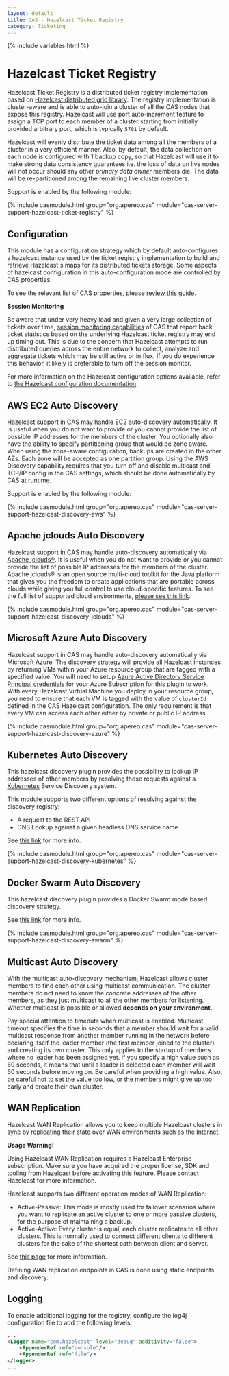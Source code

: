 ```yaml
---
layout: default
title: CAS - Hazelcast Ticket Registry
category: Ticketing
---
```


{% include variables.html %}

# Hazelcast Ticket Registry

Hazelcast Ticket Registry is a distributed ticket registry implementation
based on [Hazelcast distributed grid library](http://hazelcast.org/). The registry implementation is
cluster-aware and is able to auto-join a cluster of all the CAS nodes that expose this registry.
Hazelcast will use port auto-increment feature to assign a TCP port to each member of a cluster starting
from initially provided arbitrary port, which is typically `5701` by default.

Hazelcast will evenly distribute the ticket data among all the members of a cluster in a very
efficient manner. Also, by default, the data collection on each node is configured with 1 backup copy,
so that Hazelcast will use it to make strong data consistency guarantees i.e. the loss of data on
live nodes will not occur should any other *primary data owner* members die. The data will be
re-partitioned among the remaining live cluster members.

Support is enabled by the following module:

{% include casmodule.html group="org.apereo.cas" module="cas-server-support-hazelcast-ticket-registry" %}

## Configuration

This module has a configuration strategy which by default auto-configures a hazelcast instance used by the ticket registry implementation to build and retrieve Hazelcast's maps for its distributed tickets storage. Some aspects of hazelcast configuration in this auto-configuration mode are controlled by CAS properties.

To see the relevant list of CAS properties, please [review this guide](../configuration/Configuration-Properties.html#hazelcast-ticket-registry).

<div class="alert alert-warning"><strong>Session Monitoring</strong><p>Be aware that under very heavy load and given a very large collection of tickets over time, <a href="../monitoring/Configuring-Monitoring.html">session monitoring capabilities</a> of CAS that report back ticket statistics based on the underlying Hazelcast ticket registry may end up timing out. This is due to the concern that Hazelcast attempts to run distributed queries across the entire network to collect, analyze and aggregate tickets which may be still active or in flux. If you do experience this behavior, it likely is preferable to turn off the session monitor.
</p></div>

For more information on the Hazelcast configuration options available,
refer to [the Hazelcast configuration documentation](http://docs.hazelcast.org/docs/3.9.1/manual/html-single/index.html#hazelcast-configuration)

## AWS EC2 Auto Discovery

Hazelcast support in CAS may handle EC2 auto-discovery automatically. It is useful when you do not want to provide or you cannot provide the list of possible IP addresses for the members of the cluster. You optionally also have the ability to specify partitioning group that would be zone aware. When using the zone-aware configuration, backups are created in the other AZs. Each zone will be accepted as one partition group. Using the AWS Discovery capability requires that you turn off and disable multicast and TCP/IP config in the CAS settings, which should be done automatically by CAS at runtime.

Support is enabled by the following module:

{% include casmodule.html group="org.apereo.cas" module="cas-server-support-hazelcast-discovery-aws" %}

## Apache jclouds Auto Discovery

Hazelcast support in CAS may handle auto-discovery automatically via [Apache jclouds®](https://jclouds.apache.org/). It is useful when you do not want to provide or you cannot provide the list of possible IP addresses for the members of the cluster. Apache jclouds® is an open source multi-cloud toolkit for the Java platform that gives you the freedom to create applications that are portable across clouds while giving you full control to use cloud-specific features. To see the full list of supported cloud environments, [please see this link](https://jclouds.apache.org/reference/providers/#compute).

{% include casmodule.html group="org.apereo.cas" module="cas-server-support-hazelcast-discovery-jclouds" %}

## Microsoft Azure Auto Discovery

Hazelcast support in CAS may handle auto-discovery automatically via Microsoft Azure. The discovery strategy will provide all Hazelcast instances by returning VMs within your Azure resource group that are tagged with a specified value. You will need to setup [Azure Active Directory Service Principal credentials](https://azure.microsoft.com/en-us/documentation/articles/resource-group-create-service-principal-portal/) for your Azure Subscription for this plugin to work. With every Hazelcast Virtual Machine you deploy in your resource group, you need to ensure that each VM is tagged with the value of `clusterId` defined in the CAS Hazelcast configuration. The only requirement is that every VM can access each other either by private or public IP address.

{% include casmodule.html group="org.apereo.cas" module="cas-server-support-hazelcast-discovery-azure" %}

## Kubernetes Auto Discovery

This hazelcast discovery plugin provides the possibility to lookup IP addresses of other members by resolving 
those requests against a [Kubernetes](http://kubernetes.io/) Service Discovery system. 

This module supports two different options of resolving against the discovery registry:

- A request to the REST API
- DNS Lookup against a given headless DNS service name

See [this link](https://github.com/hazelcast/hazelcast-kubernetes) for more info.

{% include casmodule.html group="org.apereo.cas" module="cas-server-support-hazelcast-discovery-kubernetes" %}

## Docker Swarm Auto Discovery

This hazelcast discovery plugin provides a Docker Swarm mode based discovery strategy. 

See [this link](https://github.com/bitsofinfo/hazelcast-docker-swarm-discovery-spi/) for more info.

{% include casmodule.html group="org.apereo.cas" module="cas-server-support-hazelcast-discovery-swarm" %}

## Multicast Auto Discovery

With the multicast auto-discovery mechanism, Hazelcast allows cluster members to find each other using multicast communication. The cluster members do not need to know the concrete addresses of the other members, as they just multicast to all the other members for listening. Whether multicast is possible or allowed **depends on your environment**.

Pay special attention to timeouts when multicast is enabled. Multicast timeout specifies the time in seconds that a member should wait for a valid multicast response from another member running in the network before declaring itself the leader member (the first member joined to the cluster) and creating its own cluster. This only applies to the startup of members where no leader has been assigned yet. If you specify a high value such as 60 seconds, it means that until a leader is selected each member will wait 60 seconds before moving on. Be careful when providing a high value. Also, be careful not to set the value too low, or the members might give up too early and create their own cluster.

## WAN Replication

Hazelcast WAN Replication allows you to keep multiple Hazelcast clusters in sync by replicating their state over WAN environments such as the Internet.

<div class="alert alert-warning"><strong>Usage Warning!</strong><p>Using Hazelcast WAN Replication requires a Hazelcast Enterprise subscription. Make sure you 
have acquired the proper license, SDK and tooling from Hazelcast before activating this feature. Please contact Hazelcast for more information.</p></div>

Hazelcast supports two different operation modes of WAN Replication:

- Active-Passive: This mode is mostly used for failover scenarios where you want to replicate an active cluster to one or more passive clusters, for the purpose of maintaining a backup.
- Active-Active: Every cluster is equal, each cluster replicates to all other clusters. This is normally used to connect different clients to different clusters for the sake of the shortest path between client and server.

See [this page](https://hazelcast.com/products/wan-replication/) for more information.

Defining WAN replication endpoints in CAS is done using static endpoints and discovery.

## Logging

To enable additional logging for the registry, configure the log4j configuration file to add the following
levels:

```xml
...
<Logger name="com.hazelcast" level="debug" additivity="false">
    <AppenderRef ref="console"/>
    <AppenderRef ref="file"/>
</Logger>
...
```
